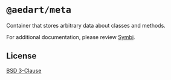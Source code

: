 # `@aedart/meta`

Container that stores arbitrary data about classes and methods.

For additional documentation, please review [Symbi](https://github.com/aedart/symbi).

## License

[BSD 3-Clause](https://spdx.org/licenses/BSD-3-Clause)  
